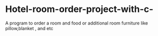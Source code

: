 # Hotel-room-order-project-with-c-
A program to order a room and food or additional room furniture like pillow,blanket , and etc 
